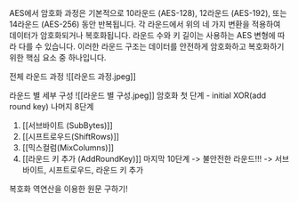 AES에서 암호화 과정은 기본적으로 10라운드 (AES-128), 12라운드 (AES-192), 또는 14라운드 (AES-256) 동안 반복됩니다. 각 라운드에서 위의 네 가지 변환을 적용하여 데이터가 암호화되거나 복호화됩니다. 라운드 수와 키 길이는 사용하는 AES 변형에 따라 다를 수 있습니다. 이러한 라운드 구조는 데이터를 안전하게 암호화하고 복호화하기 위한 핵심 요소 중 하나입니다.


전체 라운드 과정
![[라운드 과정.jpeg]]

라운드 별 세부 구성
![[라운드 별 구성.jpeg]]
암호화
첫 단계 - initial XOR(add round key)
나머지 8단계 
1) [[서브바이트 (SubBytes)]]
2) [[시프트로우드(ShiftRows)]]
3) [[믹스컬럼(MixColumns)]]
4) [[라운드 키 추가 (AddRoundKey)]]
마지막 10단계 -> 불안전한 라운드!!! -> 서브바이트, 시프트로우드, 라운드 키 추가

복호화
역연산을 이용한 원문 구하기!